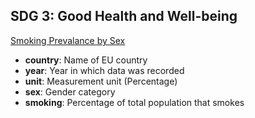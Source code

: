 ## SDG 3: Good Health and Well-being
[Smoking Prevalance by Sex](https://ec.europa.eu/eurostat/databrowser/view/sdg_03_30/default/table?lang=en&category=sdg.sdg_03)

- **country**: Name of EU country
- **year**: Year in which data was recorded
- **unit**: Measurement unit (Percentage)
- **sex**: Gender category
- **smoking**: Percentage of total population that smokes